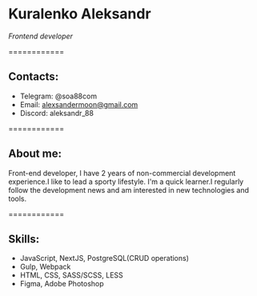 # Kuralenko Aleksandr
*Frontend developer*

============
## Contacts:

- Telegram: @soa88com
- Email: alexsandermoon@gmail.com
- Discord: aleksandr_88

============
## About me:

Front-end developer, I have 2 years of non-commercial development experience.I like to lead a sporty lifestyle. I'm a quick learner.I regularly follow the development news and am interested in new technologies and tools. 

============
## Skills:

- JavaScript, NextJS, PostgreSQL(CRUD operations)
- Gulp, Webpack
- HTML, CSS, SASS/SCSS, LESS
- Figma, Adobe Photoshop
